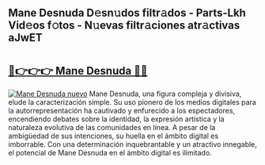 ## Mane Desnuda D𝚎sn𝚞dos filtr𝚊dos - Parts-Lkh Vid𝚎os f𝚘tos - N𝚞evas filtr𝚊ciones atr𝚊ctivas aJwET

# <h2><a href="http://mb40w4s.tromn.icu/?c=Mane+Desnuda">🔗👉👉👉 Mane Desnuda 🔗🔗</a></h2>

[![Mane Desnuda nuevo](https://i.imgur.com/pEAQMta.gif)](http://mb40w4s.tromn.icu/?c=Mane+Desnuda)
Mane Desnuda, una figura compleja y divisiva, elude la caracterización simple. Su uso pionero de los medios digitales para la autorrepresentación ha cautivado y enfurecido a los espectadores, encendiendo debates sobre la identidad, la expresión artística y la naturaleza evolutiva de las comunidades en línea. A pesar de la ambigüedad de sus intenciones, su huella en el ámbito digital es imborrable. Con una determinación inquebrantable y un atractivo innegable, el potencial de Mane Desnuda en el ámbito digital es ilimitado.
